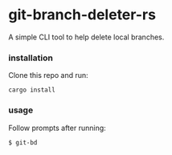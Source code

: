 # git-branch-deleter-rs

A simple CLI tool to help delete local branches.

### installation

Clone this repo and run:

```
cargo install
```

### usage

Follow prompts after running:

```
$ git-bd
```
